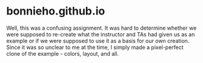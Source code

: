 # bonnieho.github.io

Well, this was a confusing assignment. It was hard to determine whether we were supposed to re-create what the instructor and TAs had given us as an example or if we were supposed to use it as a basis for our own creation. Since it was so unclear to me at the time, I simply made a pixel-perfect clone of the example - colors, layout, and all.
